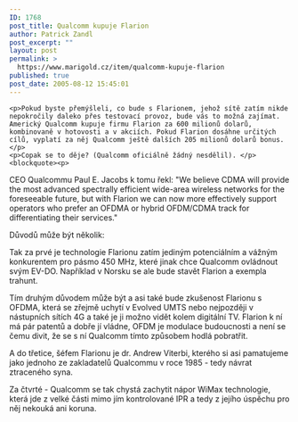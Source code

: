 ```yaml
---
ID: 1768
post_title: Qualcomm kupuje Flarion
author: Patrick Zandl
post_excerpt: ""
layout: post
permalink: >
  https://www.marigold.cz/item/qualcomm-kupuje-flarion
published: true
post_date: 2005-08-12 15:45:01
---
```

	<p>Pokud byste přemýšleli, co bude s Flarionem, jehož sítě zatím nikde nepokročily daleko přes testovací provoz, bude vás to možná zajímat. Americký Qualcomm kupuje firmu Flarion za 600 milionů dolarů, kombinovaně v hotovosti a v akciích. Pokud Flarion dosáhne určitých cílů, vyplatí za něj Qualcomm ještě dalších 205 milionů dolarů bonus.</p>
	<p>Copak se to děje? (Qualcomm oficiálně žádný nesdělil). </p>
	<blockquote><p>
CEO Qualcommu  Paul E. Jacobs k tomu řekl: "We believe CDMA will provide the most advanced spectrally efficient wide-area wireless networks for the foreseeable future, but with Flarion we can now more effectively support operators who prefer an OFDMA or hybrid OFDM/CDMA track for differentiating their services."
</p></blockquote>
	<p>Důvodů může být několik:</p>
	<p>Tak za prvé je technologie Flarionu zatím jediným potenciálním a vážným konkurentem pro pásmo 450 MHz, které jinak chce Qualcomm ovládnout svým EV-DO. Například v Norsku se ale bude stavět Flarion a exempla trahunt. </p>
	<p>Tím druhým důvodem může být a asi také bude zkušenost Flarionu s OFDMA, která se zřejmě uchytí v Evolved UMTS nebo nejpozději v nástupních sítích 4G a také je ji možno vidět kolem digitální TV. Flarion k ní má pár patentů a dobře jí vládne, OFDM je modulace budoucnosti a není se čemu divit, že se s ní Qualcomm tímto způsobem hodlá pobratřit.</p>
	<p>A do třetice,  šéfem Flarionu je dr. Andrew Viterbi, kterého si asi pamatujeme jako jednoho ze zakladatelů Qualcommu v roce 1985 - tedy návrat ztraceného syna. </p>
	<p>Za čtvrté - Qualcomm se tak chystá zachytit nápor WiMax technologie, která jde z velké části mimo jím kontrolované IPR a tedy z jejího úspěchu pro něj nekouká ani koruna.
</p>